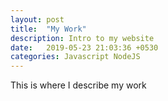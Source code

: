 ```yaml
---
layout: post
title:  "My Work"
description: Intro to my website
date:   2019-05-23 21:03:36 +0530
categories: Javascript NodeJS
---
```

This is where I describe my work
```
